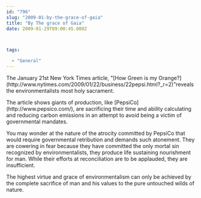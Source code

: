 ```yaml
---
id: "796"
slug: "2009-01-by-the-grace-of-gaia"
title: "By The grace of Gaia"
date: 2009-01-29T09:00:45.000Z



tags:

  - "General"
---
```

<div class="sqs-html-content">
  <p>The January 21st New York Times article, "[How Green is my Orange?](http://www.nytimes.com/2009/01/22/business/22pepsi.html?_r=2)"reveals the environmentalists most holy sacrament.  </p>
<p>The article shows giants of production, like [PepsiCo](http://www.pepsico.com/), are sacrificing their time and
ability calculating and reducing carbon emissions in an attempt to
avoid being a victim of governmental mandates.  </p>
<p>You may wonder at the
nature of the atrocity committed by PepsiCo that would require
governmental retribution and demands such atonement.  They are
cowering in fear because they have committed the only mortal sin
recognized by environmentalists, they produce life sustaining
nourishment for man.  While their efforts at reconciliation are to be
applauded, they are insufficient.  </p>
<p>The highest virtue and grace of
environmentalism can only be achieved by the complete sacrifice of man
and his values to the pure untouched wilds of nature.</p>
</div>
